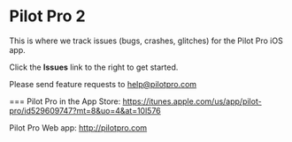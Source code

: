 Pilot Pro 2
===

This is where we track issues (bugs, crashes, glitches) for the Pilot Pro iOS app.

Click the **Issues** link to the right to get started.

Please send feature requests to help@pilotpro.com

===
Pilot Pro in the App Store: https://itunes.apple.com/us/app/pilot-pro/id529609747?mt=8&uo=4&at=10l576

Pilot Pro Web app: http://pilotpro.com

